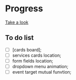 # Progress

[Take a look](https://dariaazanovich.github.io/frontend-lab/workflow/landing-page/)

## To do list
- [ ] [cards board];
- [ ] services cards location;
- [ ] form fields location;
- [ ] dropdown menu animation;
- [ ] event target mutual funvtion;